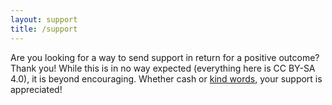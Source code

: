 ```yaml
---
layout: support
title: /support
---
```


Are you looking for a way to send support in return for a positive outcome? Thank you! While this is in no way expected (everything here is CC BY-SA 4.0), it is beyond encouraging. Whether cash or [kind words](/about/), your support is appreciated!
